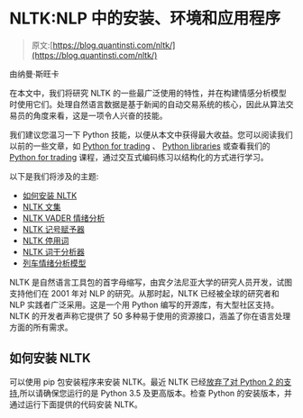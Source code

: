 # NLTK:NLP 中的安装、环境和应用程序

> 原文:[https://blog.quantinsti.com/nltk/](https://blog.quantinsti.com/nltk/)

由纳曼·斯旺卡

在本文中，我们将研究 NLTK 的一些最广泛使用的特性，并在构建情感分析模型时使用它们。处理自然语言数据是基于新闻的自动交易系统的核心，因此从算法交易员的角度来看，这是一项令人兴奋的技能。

我们建议您温习一下 Python 技能，以便从本文中获得最大收益。您可以阅读我们以前的一些文章，如 [Python for trading](/python-trading/) 、 [Python libraries](/python-trading-library/) 或查看我们的 [Python for trading](https://quantra.quantinsti.com/course/python-for-trading) 课程，通过交互式编码练习以结构化的方式进行学习。

以下是我们将涉及的主题:

*   [如何安装 NLTK](#how-to-install-nltk)
*   [NLTK 文集](#nltk-corpus)
*   [NLTK VADER 情绪分析](#nltk-vader-sentiment-analysis)
*   [NLTK 记号赋予器](#nltk-tokenizers)
*   [NLTK 停用词](#nltk-stopwords)
*   [NLTK 词干分析器](#nltk-stemmers)
*   [列车情绪分析模型](#train-sentiment-analysis-model)

NLTK 是自然语言工具包的首字母缩写，由宾夕法尼亚大学的研究人员开发，试图支持他们在 2001 年对 NLP 的研究。从那时起，NLTK 已经被全球的研究者和 NLP 实践者广泛采用。这是一个用 Python 编写的开源库，有大型社区支持。NLTK 的开发者声称它提供了 50 多种易于使用的资源接口，涵盖了你在语言处理方面的所有需求。

## 如何安装 NLTK

可以使用 pip 包安装程序来安装 NLTK。最近 NLTK 已经[放弃了对 Python 2 的支持](https://twitter.com/NLTK_org/status/1249489353950121984),所以请确保您运行的是 Python 3.5 及更高版本。检查 Python 的安装版本，并通过运行下面提供的代码安装 NLTK。